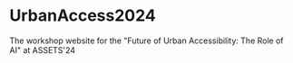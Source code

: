 # UrbanAccess2024
The workshop website for the "Future of Urban Accessibility: The Role of AI" at ASSETS'24
